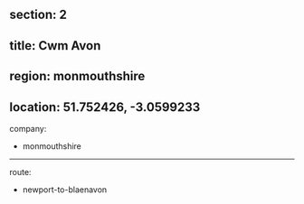 section: 2
----
title: Cwm Avon
----
region: monmouthshire
----
location: 51.752426, -3.0599233
----
company:
- monmouthshire
----
route:
- newport-to-blaenavon
